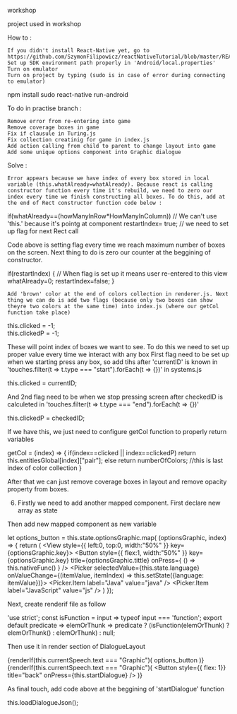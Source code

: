 workshop

project used in workshop

How to :

    If you didn't install React-Native yet, go to https://github.com/SzymonFilipowicz/reactNativeTutorial/blob/master/README.md
    Set up SDK environment path properly in 'Android/local.properties'
    Turn on emulator
    Turn on project by typing (sudo is in case of error during connecting to emulator)


npm install
sudo react-native run-android


To do in practise branch :

    Remove error from re-entering into game
    Remove coverage boxes in game
    Fix if clausule in Turing.js
    Fix collection creatinig for game in index.js
    Add action calling from child to parent to change layout into game
    Add some unique options component into Graphic dialogue

Solve :

    Error appears because we have index of every box stored in local variable (this.whatAlready=whatAlready). Because react is calling constructor function every time it's rebuild, we need to zero our index every time we finish constructing all boxes. To do this, add at the end of Rect constructor function code below :


  if(whatAlready==(howManyInRow*HowManyInColumn))  // We can't use 'this.' because it's pointg at component
      restartIndex= true;                             // we need to set up flag for next Rect call

Code above is setting flag every time we reach maximum number of boxes on the screen. Next thing to do is zero our counter at the beggining of constructor.


  if(restartIndex) {         // When flag is set up it means user re-entered to this view
      whatAlready=0;
      restartIndex=false;
  }



    Add 'brown' color at the end of colors collection in renderer.js. Next thing we can do is add two flags (because only two boxes can show theyre two colors at the same time) into index.js (where our getCol function take place)


this.clicked = -1;                       
this.clickedP = -1;

These will point index of boxes we want to see. To do this we need to set up proper value every time we interact with any box First flag need to be set up when we starting press any box, so add tihs after 'currentID' is known in 'touches.filter(t => t.type === "start").forEach(t => {})' in systems.js


  this.clicked = currentID; 

And 2nd flag need to be when we stop pressing screen after checkedID is calculeted in 'touches.filter(t => t.type === "end").forEach(t => {})'

this.clickedP = checkedID;

If we have this, we just need to configure getCol function to properly return variables


  getCol = (index) => {
  if(index==clicked || index==clickedP)
    return this.entitiesGlobal[index]["pair"];
  else
    return numberOfColors;    //this is last index of color collection
}

After that we can just remove coverage boxes in layout and remove opacity property from boxes.

6. Firstly we need to add another mapped component. First declare new array as state

Then add new mapped component as new variable


let options_button = this.state.optionsGraphic.map( (optionsGraphic, index) => {
        return (
          	<View style={{ left:0, top:0, width:"50%" }} key={optionsGraphic.key}>
            	<Button style={{ flex:1, width:"50%" }}  key={optionsGraphic.key} title={optionsGraphic.tittle}
              onPress={ () => this.nativeFunc() } />
            	<Picker
              selectedValue={this.state.language}
              onValueChange={(itemValue, itemIndex) => this.setState({language: itemValue})}>
              	<Picker.Item label="Java" value="java" />
              	<Picker.Item label="JavaScript" value="js" />
            	</Picker>
          	</View>
        )
    });
            

Next, create renderif file as follow


'use strict';
const isFunction = input => typeof input === 'function';
export default predicate => elemOrThunk =>
  predicate ? (isFunction(elemOrThunk) ? elemOrThunk() : elemOrThunk) : null;
        

Then use it in render section of DialogueLayout


{renderIf(this.currentSpeech.text === "Graphic")(
              options_button
)}
{renderIf(this.currentSpeech.text === "Graphic")(
    	<Button style={{ flex: 1}}
        title="back"
        onPress={this.startDialogue}
    />
)}

As final touch, add code above at the beggining of 'startDialogue' function


  this.loadDialogueJson();
  
